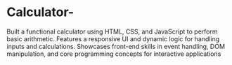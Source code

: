 # Calculator-
Built a functional calculator using HTML, CSS, and JavaScript to perform basic arithmetic. Features a responsive UI and dynamic logic for handling inputs and calculations. Showcases front-end skills in event handling, DOM manipulation, and core programming concepts for interactive applications
